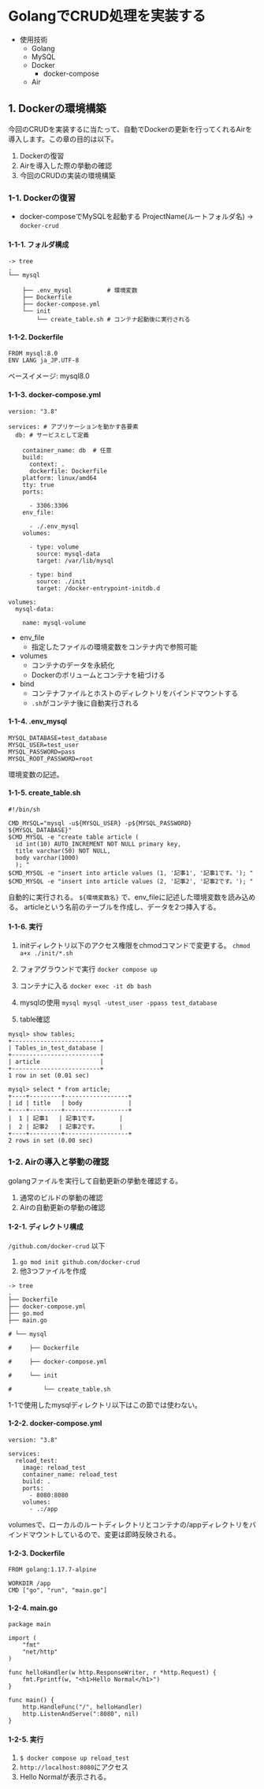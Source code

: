 # GolangでCRUD処理を実装する
* 使用技術
  + Golang
  + MySQL
  + Docker
    - docker-compose
  + Air

## 1. Dockerの環境構築

今回のCRUDを実装するに当たって、自動でDockerの更新を行ってくれるAirを導入します。この章の目的は以下。

1. Dockerの復習
2. Airを導入した際の挙動の確認
3. 今回のCRUDの実装の環境構築

### 1-1. Dockerの復習

* docker-composeでMySQLを起動する
ProjectName(ルートフォルダ名) -> `docker-crud`

#### 1-1-1. フォルダ構成

```shell:
-> tree
.
└── mysql

    ├── .env_mysql          # 環境変数
    ├── Dockerfile
    ├── docker-compose.yml
    └── init
        └── create_table.sh # コンテナ起動後に実行される

```

#### 1-1-2. Dockerfile

```dockerfile:
FROM mysql:8.0
ENV LANG ja_JP.UTF-8
```

ベースイメージ: mysql8.0

#### 1-1-3. docker-compose.yml

```yml: docker-compose.yml
version: "3.8"

services: # アプリケーションを動かす各要素
  db: # サービスとして定義

    container_name: db  # 任意
    build:
      context: .
      dockerfile: Dockerfile
    platform: linux/amd64
    tty: true
    ports:

      - 3306:3306
    env_file:

      - ./.env_mysql
    volumes:

      - type: volume
        source: mysql-data
        target: /var/lib/mysql

      - type: bind
        source: ./init
        target: /docker-entrypoint-initdb.d

volumes:
  mysql-data:

    name: mysql-volume

```

* env_file
  + 指定したファイルの環境変数をコンテナ内で参照可能
* volumes
  + コンテナのデータを永続化
  + Dockerのボリュームとコンテナを紐づける
* bind
  + コンテナファイルとホストのディレクトリをバインドマウントする
  + `.sh`がコンテナ後に自動実行される

#### 1-1-4. .env_mysql

```env:
MYSQL_DATABASE=test_database
MYSQL_USER=test_user
MYSQL_PASSWORD=pass
MYSQL_ROOT_PASSWORD=root
```

環境変数の記述。

#### 1-1-5. create_table.sh

```shell:
#!/bin/sh

CMD_MYSQL="mysql -u${MYSQL_USER} -p${MYSQL_PASSWORD} ${MYSQL_DATABASE}"
$CMD_MYSQL -e "create table article (
  id int(10) AUTO_INCREMENT NOT NULL primary key, 
  title varchar(50) NOT NULL, 
  body varchar(1000)
  ); "
$CMD_MYSQL -e "insert into article values (1, '記事1', '記事1です。'); "
$CMD_MYSQL -e "insert into article values (2, '記事2', '記事2です。'); "

```

自動的に実行される。
`${環境変数名}` で、env_fileに記述した環境変数を読み込める。
articleという名前のテーブルを作成し、データを2つ挿入する。

#### 1-1-6. 実行

1. initディレクトリ以下のアクセス権限をchmodコマンドで変更する。
 `chmod a+x ./init/*.sh`

2. フォアグラウンドで実行
 `docker compose up`

3. コンテナに入る
 `docker exec -it db bash`

4. mysqlの使用
 `mysql mysql -utest_user -ppass test_database`

5. table確認

```shell:
mysql> show tables;
+-------------------------+
| Tables_in_test_database |
+-------------------------+
| article                 |
+-------------------------+
1 row in set (0.01 sec)

mysql> select * from article;
+----+---------+------------------+
| id | title   | body             |
+----+---------+------------------+
|  1 | 記事1   | 記事1です。      |
|  2 | 記事2   | 記事2です。      |
+----+---------+------------------+
2 rows in set (0.00 sec)
```

### 1-2. Airの導入と挙動の確認

golangファイルを実行して自動更新の挙動を確認する。

1. 通常のビルドの挙動の確認
2. Airの自動更新の挙動の確認

#### 1-2-1. ディレクトリ構成

`/github.com/docker-crud` 以下

1. `go mod init github.com/docker-crud`
2. 他3つファイルを作成

```shell:
-> tree
.
├── Dockerfile
├── docker-compose.yml
├── go.mod
├── main.go

# └── mysql

#     ├── Dockerfile

#     ├── docker-compose.yml

#     └── init

#         └── create_table.sh

```

1-1で使用したmysqlディレクトリ以下はこの節では使わない。

#### 1-2-2. docker-compose.yml

```yml. docker-compose.yml
version: "3.8"

services:
  reload_test:
    image: reload_test
    container_name: reload_test
    build: .
    ports:
      - 8080:8080
    volumes:
      - .:/app
```

volumesで、ローカルのルートディレクトリとコンテナの/appディレクトリをバインドマウントしているので、変更は即時反映される。

#### 1-2-3. Dockerfile

```dockerfile:
FROM golang:1.17.7-alpine

WORKDIR /app
CMD ["go", "run", "main.go"]

```

#### 1-2-4. main.go

```go:
package main

import (
	"fmt"
	"net/http"
)

func helloHandler(w http.ResponseWriter, r *http.Request) {
	fmt.Fprintf(w, "<h1>Hello Normal</h1>")
}

func main() {
	http.HandleFunc("/", helloHandler)
	http.ListenAndServe(":8080", nil)
}
```

#### 1-2-5. 実行

1. `$ docker compose up reload_test`
2. `http://localhost:8080`にアクセス
3. Hello Normalが表示される。
